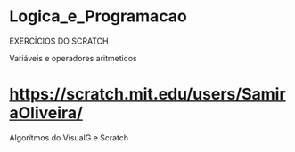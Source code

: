# Logica_e_Programacao
EXERCÍCIOS DO SCRATCH

Variáveis e operadores aritmeticos
# https://scratch.mit.edu/users/SamiraOliveira/
Algorítmos do VisualG e Scratch
